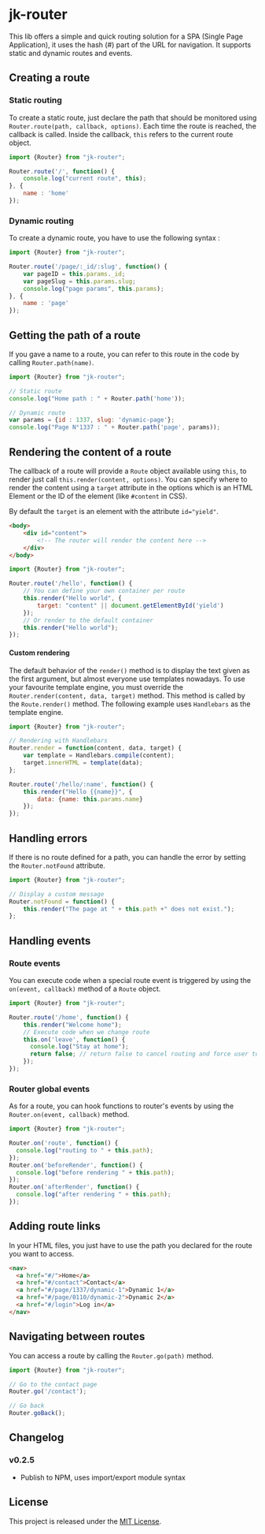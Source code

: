 # jk-router

This lib offers a simple and quick routing solution for a SPA (Single Page Application), it uses the hash (#) part of the URL for navigation. It supports static and dynamic routes and events.

## Creating a route

### Static routing

To create a static route, just declare the path that should be monitored using `Router.route(path, callback, options)`.
Each time the route is reached, the callback is called.
Inside the callback, `this` refers to the current route object.

```js
import {Router} from "jk-router";

Router.route('/', function() {
    console.log("current route", this);
}, {
    name : 'home'
});
```

### Dynamic routing

To create a dynamic route, you have to use the following syntax :

```js
import {Router} from "jk-router";

Router.route('/page/:_id/:slug', function() {
    var pageID = this.params._id;
    var pageSlug = this.params.slug;
    console.log("page params", this.params);
}, {
    name : 'page'
});
```

## Getting the path of a route

If you gave a name to a route, you can refer to this route in the code by calling `Router.path(name)`.

```js
import {Router} from "jk-router";

// Static route
console.log("Home path : " + Router.path('home'));

// Dynamic route
var params = {id : 1337, slug: 'dynamic-page'};
console.log("Page N°1337 : " + Router.path('page', params));
```

## Rendering the content of a route

The callback of a route will provide a `Route` object available using `this`, to render just call `this.render(content, options)`.
You can specify where to render the content using a `target` attribute in the options which is an HTML Element or the ID of the element (like `#content` in CSS).

By default the `target` is an element with the attribute `id="yield"`.

```html
<body>
    <div id="content">
        <!-- The router will render the content here -->
    </div>
</body>
```

```js
import {Router} from "jk-router";

Router.route('/hello', function() {
    // You can define your own container per route
    this.render("Hello world", {
        target: "content" || document.getElementById('yield')
    });
    // Or render to the default container
    this.render("Hello world");
});
```

#### Custom rendering

The default behavior of the `render()` method is to display the text given as the first argument, but almost everyone use templates nowadays.
To use your favourite template engine, you must override the `Router.render(content, data, target)` method.
This method is called by the `Route.render()` method.
The following example uses `Handlebars` as the template engine.

```js
import {Router} from "jk-router";

// Rendering with Handlebars
Router.render = function(content, data, target) {
    var template = Handlebars.compile(content);
    target.innerHTML = template(data);
};

Router.route('/hello/:name', function() {
    this.render("Hello {{name}}", {
        data: {name: this.params.name}
    });
});
```

## Handling errors

If there is no route defined for a path, you can handle the error by setting the `Router.notFound` attribute.

```js
import {Router} from "jk-router";

// Display a custom message
Router.notFound = function() {
    this.render("The page at " + this.path +" does not exist.");
};
```

## Handling events

### Route events

You can execute code when a special route event is triggered by using the `on(event, callback)` method of a `Route` object.

```js
import {Router} from "jk-router";

Router.route('/home', function() {
    this.render("Welcome home");
    // Execute code when we change route
    this.on('leave', function() {
      console.log("Stay at home");
      return false; // return false to cancel routing and force user to stay on the current page
    });
});
```

### Router global events

As for a route, you can hook functions to router's events by using the `Router.on(event, callback)` method.

```js
import {Router} from "jk-router";

Router.on('route', function() {
  console.log("routing to " + this.path);
});
Router.on('beforeRender', function() {
  console.log("before rendering " + this.path);
});
Router.on('afterRender', function() {
  console.log("after rendering " + this.path);
});
```

## Adding route links

In your HTML files, you just have to use the path you declared for the route you want to access.

```html
<nav>
  <a href="#/">Home</a>
  <a href="#/contact">Contact</a>
  <a href="#/page/1337/dynamic-1">Dynamic 1</a>
  <a href="#/page/0110/dynamic-2">Dynamic 2</a>
  <a href="#/login">Log in</a>
</nav>
```

## Navigating between routes

You can access a route by calling the `Router.go(path)` method.

```js
import {Router} from "jk-router";

// Go to the contact page
Router.go('/contact');

// Go back
Router.goBack();
```

## Changelog

### v0.2.5
- Publish to NPM, uses import/export module syntax

## License

This project is released under the [MIT License](http://www.opensource.org/licenses/MIT).
